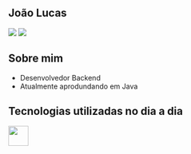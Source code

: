 ## João Lucas

<div>
  <a href="https://www.linkedin.com/in/jo%C3%A3o-lucas-395094278/" target="_blank"><img src="https://img.shields.io/badge/-LinkedIn-%230077B5?style=for-the-badge&logo=linkedin&logoColor=white" target="_blank"></a>
  <a href = "https://outlook.live.com/mail/0/"><img src="https://img.shields.io/badge/-Gmail-%23333?style=for-the-badge&logo=gmail&logoColor=white" target="_blank"></a>
</div>

## Sobre mim

- Desenvolvedor Backend
- Atualmente aprodundando em Java

## Tecnologias utilizadas no dia a dia
<img align="center" height="40" width="40" src="https://cdn.jsdelivr.net/gh/devicons/devicon/icons/java/java-original.svg">


